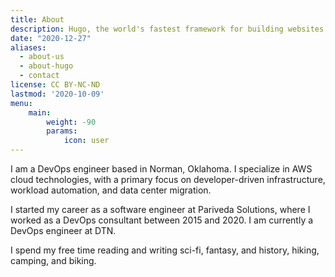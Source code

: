 ```yaml
---
title: About
description: Hugo, the world's fastest framework for building websites
date: "2020-12-27"
aliases:
  - about-us
  - about-hugo
  - contact
license: CC BY-NC-ND
lastmod: '2020-10-09'
menu:
    main: 
        weight: -90
        params:
            icon: user
---
```


I am a DevOps engineer based in Norman, Oklahoma.  I specialize in AWS cloud technologies, with a primary focus on developer-driven infrastructure, workload automation, and data center migration.

I started my career as a software engineer at Pariveda Solutions, where I worked as a DevOps consultant between 2015 and 2020.  I am currently a DevOps engineer at DTN.

I spend my free time reading and writing sci-fi, fantasy, and history, hiking, camping, and biking.
